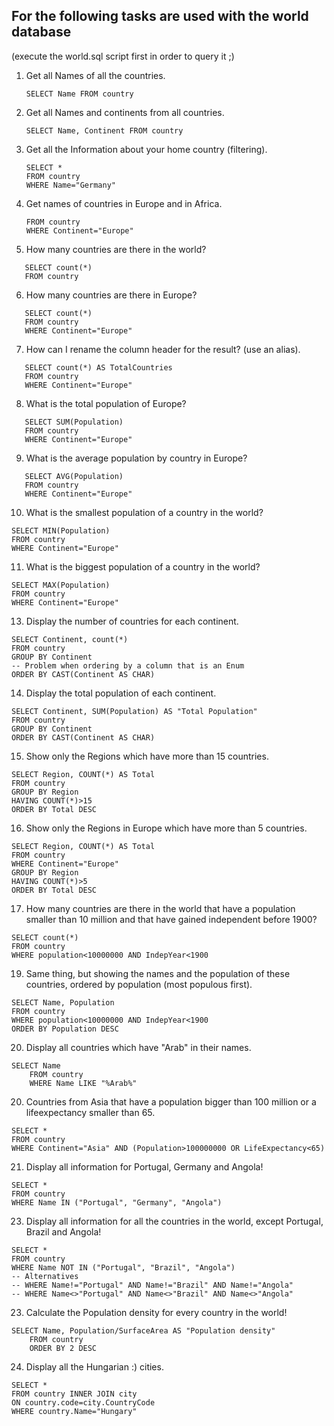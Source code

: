 ## For the following tasks are used with the world database

(execute the world.sql script first in order to query it ;)

1. Get all Names of all the countries.
   
   ```
   SELECT Name FROM country
2. Get all Names and continents from all countries.
   ```
   SELECT Name, Continent FROM country

3. Get all the Information about your home country (filtering).
   ```
   SELECT *
   FROM country
   WHERE Name="Germany"
   
4. Get names of countries in Europe and in Africa.
   ```SELECT Name
   FROM country
   WHERE Continent="Europe"
   
5. How many countries are there in the world?
```
   SELECT count(*)
   FROM country
```

6. How many countries are there in Europe?
```
   SELECT count(*)
   FROM country
   WHERE Continent="Europe"
```

7. How can I rename the column header for the result? (use an alias).
```   
   SELECT count(*) AS TotalCountries
   FROM country
   WHERE Continent="Europe"
```

8. What is the total population of Europe?
```
   SELECT SUM(Population)
   FROM country
   WHERE Continent="Europe"
```

9. What is the average population by country in Europe?
```
   SELECT AVG(Population)
   FROM country
   WHERE Continent="Europe"
```

10. What is the smallest population of a country in the world?
```
SELECT MIN(Population)
FROM country
WHERE Continent="Europe"
```

11. What is the biggest population of a country in the world?
```
SELECT MAX(Population)
FROM country
WHERE Continent="Europe"
```

13. Display the number of countries for each continent.
```
SELECT Continent, count(*)
FROM country
GROUP BY Continent
-- Problem when ordering by a column that is an Enum
ORDER BY CAST(Continent AS CHAR)
```
14. Display the total population of each continent.
```
SELECT Continent, SUM(Population) AS "Total Population"
FROM country
GROUP BY Continent
ORDER BY CAST(Continent AS CHAR)
```
15. Show only the Regions which have more than 15 countries.
```
SELECT Region, COUNT(*) AS Total
FROM country
GROUP BY Region
HAVING COUNT(*)>15
ORDER BY Total DESC
```
16. Show only the Regions in Europe which have more than 5 countries.
```
SELECT Region, COUNT(*) AS Total
FROM country
WHERE Continent="Europe"
GROUP BY Region
HAVING COUNT(*)>5
ORDER BY Total DESC
```
17. How many countries are there in the world that have a population smaller than 10 million and that have gained independent before 1900?
```
SELECT count(*)
FROM country
WHERE population<10000000 AND IndepYear<1900
```
19. Same thing, but showing the names and the population of these countries, ordered by population (most populous first).
```
SELECT Name, Population
FROM country
WHERE population<10000000 AND IndepYear<1900
ORDER BY Population DESC
```
20. Display all countries which have "Arab" in their names.
```
SELECT Name
    FROM country
    WHERE Name LIKE "%Arab%"
```
20. Countries from Asia that have a population bigger than 100 million or a lifeexpectancy smaller than 65.
```
SELECT *
FROM country
WHERE Continent="Asia" AND (Population>100000000 OR LifeExpectancy<65)
```
21. Display all information for Portugal, Germany and Angola!
```
SELECT *
FROM country
WHERE Name IN ("Portugal", "Germany", "Angola")
```
23. Display all information for all the countries in the world, except Portugal, Brazil and Angola!
```
SELECT *
FROM country
WHERE Name NOT IN ("Portugal", "Brazil", "Angola")
-- Alternatives
-- WHERE Name!="Portugal" AND Name!="Brazil" AND Name!="Angola"
-- WHERE Name<>"Portugal" AND Name<>"Brazil" AND Name<>"Angola"
```
23. Calculate the Population density for every country in the world!
```
SELECT Name, Population/SurfaceArea AS "Population density"
    FROM country
    ORDER BY 2 DESC
```
24. Display all the Hungarian :) cities.
```
SELECT *
FROM country INNER JOIN city
ON country.code=city.CountryCode
WHERE country.Name="Hungary"
```
